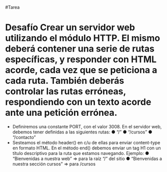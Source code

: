 #Tarea
<h1>Desafío
Crear un servidor web utilizando el módulo HTTP. El mismo deberá contener una serie de rutas específicas, y responder con HTML acorde, cada vez que se peticiona a cada ruta. También deberás controlar las rutas erróneas, respondiendo con un texto acorde ante una petición errónea. </h1>
<ul> 
<li> Definiremos una constante PORT, con el valor 3008. En el servidor web, debemos tener definidas a las siguientes rutas:
● “/”
● “/cursos”
● “/contacto”
</li>
<li>
Sesteamos el método header() en c/u de ellas para enviar content-type en formato HTML. En el método end() debemos enviar un tag H1 con un título descriptivo para la ruta que estamos navegando. Ejemplo:
● “Bienvenidas a nuestra web” => para la raíz “/” del sitio
● “Bienvenidas a nuestra sección cursos” => para /cursos
</li>
</ul>